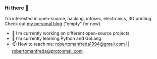 ### Hi there 👋

I'm interested in open-source, hacking, infosec, electronics, 3D printing.  
Check out [my personal blog](https://robertomanfreda.github.io) ("empty" for now).  

- 🔭 I’m currently working on different open-source projects.  
- 🌱 I’m currently learning Python and GoLang.  
- 📫 How to reach me: robertomanfreda1994@gmail.com || robertomanfreda@protonmail.com
